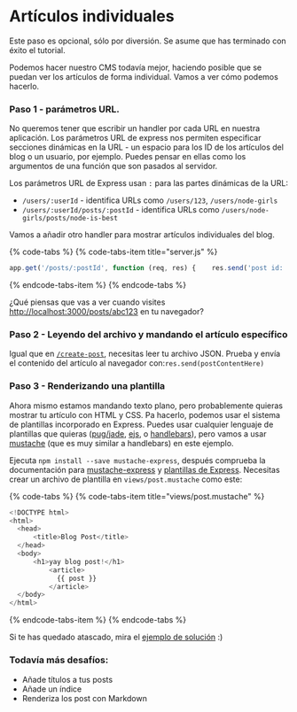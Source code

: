 # Artículos individuales

Este paso es opcional, sólo por diversión. Se asume que has terminado con éxito el tutorial.

Podemos hacer nuestro CMS todavía mejor, haciendo posible que se puedan ver los artículos de forma individual. Vamos a ver cómo podemos hacerlo.

### Paso 1 - parámetros URL. <a id="step-1-url-parameters"></a>

No queremos tener que escribir un handler por cada URL en nuestra aplicación. Los parámetros URL de express nos permiten especificar secciones dinámicas en la URL - un espacio para los ID de los artículos del blog o un usuario, por ejemplo. Puedes pensar en ellas como los argumentos de una función que son pasados al servidor. 

Los parámetros URL de Express usan `:` para las partes dinámicas de la URL:

* `/users/:userId` - identifica URLs como `/users/123`, `/users/node-girls`
* `/users/:userId/posts/:postId` - identifica URLs como  `/users/node-girls/posts/node-is-best`

Vamos a añadir otro handler para mostrar artículos individuales del blog.

{% code-tabs %}
{% code-tabs-item title="server.js" %}
```javascript
app.get('/posts/:postId', function (req, res) {    res.send('post id: ' + req.params.postId);});
```
{% endcode-tabs-item %}
{% endcode-tabs %}

¿Qué piensas que vas a ver cuando visites [http://localhost:3000/posts/abc123](http://localhost:3000/posts/abc123) en tu navegador?

### Paso 2 - Leyendo del archivo y mandando el artículo específico <a id="step-2-reading-from-the-file-and-sending-the-specific-blog-post"></a>

Igual que en [`/create-post`](https://github.com/node-girls/express-workshop/blob/master/step08.md#reading-from-your-hard-drive), necesitas leer tu archivo JSON. Prueba y envía el contenido del artículo al navegador con:`res.send(postContentHere)`

### Paso 3 - Renderizando una plantilla <a id="step-3-rendering-a-template"></a>

Ahora mismo estamos mandando texto plano, pero probablemente quieras mostrar tu artículo con HTML y CSS. Pa hacerlo, podemos usar el sistema de plantillas incorporado en Express. Puedes usar cualquier lenguaje de plantillas que quieras \([pug/jade](https://pugjs.org/), [ejs](http://www.embeddedjs.com/), o [handlebars](http://handlebarsjs.com/)\), pero vamos a usar [mustache](https://mustache.github.io/) \(que es muy similar a handlebars\) en este ejemplo.

Ejecuta `npm install --save mustache-express`, después comprueba la documentación para [mustache-express](https://www.npmjs.com/package/mustache-express) y [plantillas de Express](http://expressjs.com/en/guide/using-template-engines.html). Necesitas crear un archivo de plantilla en `views/post.mustache` como este:

{% code-tabs %}
{% code-tabs-item title="views/post.mustache" %}
```javascript
<!DOCTYPE html>
<html>
  <head>
      <title>Blog Post</title>
  </head>
  <body>
      <h1>yay blog post!</h1>
          <article>
            {{ post }}
          </article>
  </body>
</html>
```
{% endcode-tabs-item %}
{% endcode-tabs %}

Si te has quedado atascado, mira el [ejemplo de solución](https://github.com/node-girls/express-workshop-complete/tree/templating) :\)

### Todavía más desafíos: <a id="even-more-stretch-goals"></a>

* Añade títulos a tus posts
* Añade un índice
* Renderiza los post con Markdown

